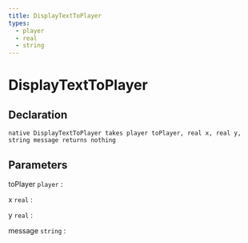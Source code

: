 ```yaml
---
title: DisplayTextToPlayer
types:
  - player
  - real
  - string
---
```


# DisplayTextToPlayer

## Declaration

```jass
native DisplayTextToPlayer takes player toPlayer, real x, real y, string message returns nothing
```

## Parameters
toPlayer `player`
: 

x `real`
: 

y `real`
: 

message `string`
: 
